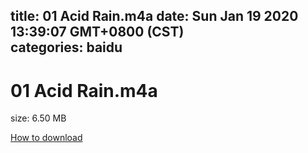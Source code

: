 
title: 01 Acid Rain.m4a
date: Sun Jan 19 2020 13:39:07 GMT+0800 (CST)    
categories: baidu
---

# 01 Acid Rain.m4a
size: 6.50 MB
 
 

[How to download](https://bpcam.bemobtrk.com/go/2ceec3aa-1ca2-46d6-b9ff-aaa5c184517c?jno=3718)